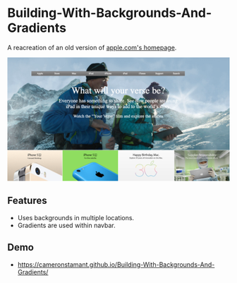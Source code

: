 # Building-With-Backgrounds-And-Gradients

A reacreation of an old version of [apple.com's homepage](https://web.archive.org/web/20140301004610/http://www.apple.com/).

<p align="center">
    <img src="./Building-With-Backgrounds-And-Gradients.png" alt="Apple.com homepage clone" />
</p>

## Features

- Uses backgrounds in multiple locations.
- Gradients are used within navbar.

## Demo

- https://cameronstamant.github.io/Building-With-Backgrounds-And-Gradients/
